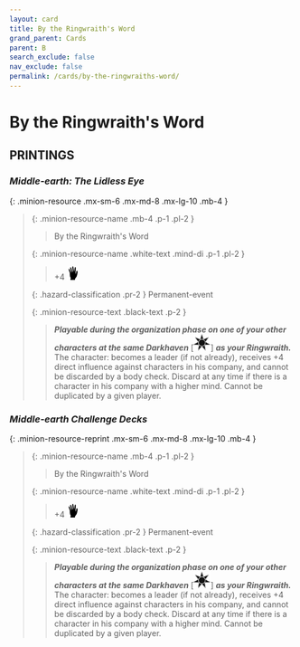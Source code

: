 ```yaml
---
layout: card
title: By the Ringwraith's Word
grand_parent: Cards
parent: B
search_exclude: false
nav_exclude: false
permalink: /cards/by-the-ringwraiths-word/
---
```


# By the Ringwraith's Word


## PRINTINGS


### _Middle-earth: The Lidless Eye_

{: .minion-resource .mx-sm-6 .mx-md-8 .mx-lg-10 .mb-4 }
> {: .minion-resource-name .mb-4 .p-1 .pl-2 }
> > <div class="hazard-mp"></div>
> > <div class="card-name">By the Ringwraith's Word</div>
>
> {: .minion-resource-name .white-text .mind-di .p-1 .pl-2 }
> > +4 ![](/assets/images/di.svg)
>
> {: .hazard-classification .pr-2 }
> Permanent-event
>
> {: .minion-resource-text .black-text .p-2 }
> > ***Playable during the organization phase on one of your other characters at the same Darkhaven*** <nobr>[<img src="/assets/images/dark-haven.svg">]</nobr> ***as your Ringwraith.*** The character: becomes a leader (if not already), receives +4 direct influence against characters in his company, and cannot be discarded by a body check. Discard at any time if there is a character in his company with a higher mind. Cannot be duplicated by a given player.  
> 

### _Middle-earth Challenge Decks_

{: .minion-resource-reprint .mx-sm-6 .mx-md-8 .mx-lg-10 .mb-4 }
> {: .minion-resource-name .mb-4 .p-1 .pl-2 }
> > <div class="hazard-mp"></div>
> > <div class="card-name">By the Ringwraith's Word</div>
>
> {: .minion-resource-name .white-text .mind-di .p-1 .pl-2 }
> > +4 ![](/assets/images/di.svg)
>
> {: .hazard-classification .pr-2 }
> Permanent-event
>
> {: .minion-resource-text .black-text .p-2 }
> > ***Playable during the organization phase on one of your other characters at the same Darkhaven*** <nobr>[<img src="/assets/images/dark-haven.svg">]</nobr> ***as your Ringwraith.*** The character: becomes a leader (if not already), receives +4 direct influence against characters in his company, and cannot be discarded by a body check. Discard at any time if there is a character in his company with a higher mind. Cannot be duplicated by a given player.  
> 
